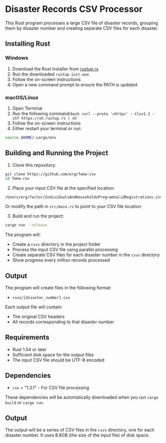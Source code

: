 # Disaster Records CSV Processor

This Rust program processes a large CSV file of disaster records, grouping them by disaster number and creating separate CSV files for each disaster.

## Installing Rust

### Windows
1. Download the Rust installer from [rustup.rs](https://rustup.rs/)
2. Run the downloaded `rustup-init.exe`
3. Follow the on-screen instructions
4. Open a new command prompt to ensure the PATH is updated

### macOS/Linux
1. Open Terminal
2. Run the following command:```bash
curl --proto '=https' --tlsv1.2 -sSf https://sh.rustup.rs | sh```
3. Follow the on-screen instructions
4. Either restart your terminal or run:
```bash
source $HOME/.cargo/env
```

## Building and Running the Project

1. Clone this repository:
```bash
git clone https://github.com/erg/fema-csv
cd fema-csv
```

2. Place your input CSV file at the specified location:
```
/Users/erg/factor/IndividualsAndHouseholdsProgramValidRegistrations.csv
```
   Or modify the path in `src/main.rs` to point to your CSV file location.

3. Build and run the project:
```bash
cargo run --release
```

The program will:
- Create a `csvs` directory in the project folder
- Process the input CSV file using parallel processing
- Create separate CSV files for each disaster number in the `csvs` directory
- Show progress every million records processed

## Output

The program will create files in the following format:
- `csvs/[disaster_number].csv`

Each output file will contain:
- The original CSV headers
- All records corresponding to that disaster number

## Requirements

- Rust 1.54 or later
- Sufficient disk space for the output files
- The input CSV file should be UTF-8 encoded

## Dependencies

- `csv` = "1.3.1" - For CSV file processing

These dependencies will be automatically downloaded when you run `cargo build` or `cargo run`.

## Output

The output will be a series of CSV files in the `csvs` directory, one for each disaster number. It uses 8.8GB (the size of the input file) of disk space.
